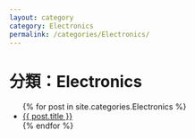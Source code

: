 ```yaml
---
layout: category
category: Electronics
permalink: /categories/Electronics/
---
```


<h1>分類：Electronics</h1>

<ul>
  {% for post in site.categories.Electronics %}
    <li><a href="{{ post.url }}">{{ post.title }}</a></li>
  {% endfor %}
</ul>

